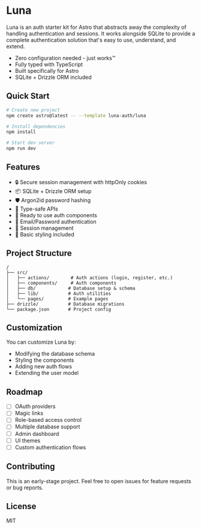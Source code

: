 # Luna

Luna is an auth starter kit for Astro that abstracts away the complexity of handling authentication and sessions. It works alongside SQLite to provide a complete authentication solution that's easy to use, understand, and extend.

- Zero configuration needed - just works™
- Fully typed with TypeScript
- Built specifically for Astro
- SQLite + Drizzle ORM included

## Quick Start

```bash
# Create new project
npm create astro@latest -- --template luna-auth/luna

# Install dependencies
npm install

# Start dev server
npm run dev
```

## Features

- 🔒 Secure session management with httpOnly cookies
- 📦 SQLite + Drizzle ORM setup
- 🛡️ Argon2id password hashing
- 🚦 Type-safe APIs
- 🧩 Ready to use auth components
- 📝 Email/Password authentication
- 🔑 Session management
- 🎨 Basic styling included

## Project Structure

```
/
├── src/
│   ├── actions/        # Auth actions (login, register, etc.)
│   ├── components/     # Auth components
│   ├── db/            # Database setup & schema
│   ├── lib/           # Auth utilities
│   └── pages/         # Example pages
├── drizzle/           # Database migrations
└── package.json       # Project config
```

## Customization

You can customize Luna by:

- Modifying the database schema
- Styling the components
- Adding new auth flows
- Extending the user model

## Roadmap

- [ ] OAuth providers
- [ ] Magic links
- [ ] Role-based access control
- [ ] Multiple database support
- [ ] Admin dashboard
- [ ] UI themes
- [ ] Custom authentication flows

## Contributing

This is an early-stage project. Feel free to open issues for feature requests or bug reports.

## License

MIT
